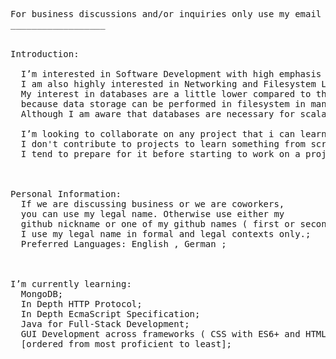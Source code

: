<pre>
For business discussions and/or inquiries only use my email address.
__________________


Introduction:
  
  I’m interested in Software Development with high emphasis on GUI Development and User Interface Engineering.
  I am also highly interested in Networking and Filesystem Level programming. 
  My interest in databases are a little lower compared to those above,
  because data storage can be performed in filesystem in many situations. 
  Although I am aware that databases are necessary for scalable data storage so i don't refuse to learn them.
  
  I’m looking to collaborate on any project that i can learn to do things better while also adding value. 
  I don't contribute to projects to learn something from scratch unless it's a very narrow scope.
  I tend to prepare for it before starting to work on a project.
  

  
Personal Information: 
  If we are discussing business or we are coworkers, 
  you can use my legal name. Otherwise use either my 
  github nickname or one of my github names ( first or second ). 
  I use my legal name in formal and legal contexts only.;
  Preferred Languages: English , German ; 
  

  
I’m currently learning: 
  MongoDB;
  In Depth HTTP Protocol;
  In Depth EcmaScript Specification;
  Java for Full-Stack Development;
  GUI Development across frameworks ( CSS with ES6+ and HTML, Electron, JavaFX, Cordova, Android API ),
  [ordered from most proficient to least];


  
</pre>
<!---
ConstructiveKeyboard/ConstructiveKeyboard is a ✨ special ✨ repository because its `README.md` (this file) appears on your GitHub profile.
You can click the Preview link to take a look at your changes.
--->
